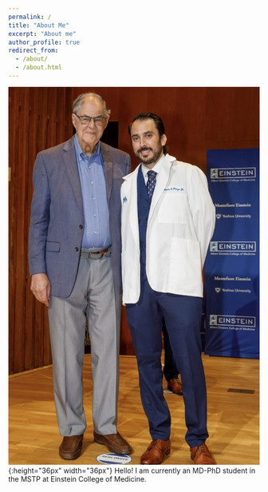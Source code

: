 ```yaml
---
permalink: /
title: "About Me"
excerpt: "About me"
author_profile: true
redirect_from: 
  - /about/
  - /about.html
---
```

![Me](images/5E56ED9E-2616-4950-9A30-C7FF45DA4356_1_105_c.jpeg){:height="36px" width="36px"}
Hello! I am currently an MD-PhD student in the MSTP at Einstein College of Medicine. 
